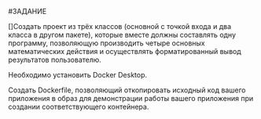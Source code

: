#ЗАДАНИЕ

<p> 
[]Cоздать проект из трёх классов (основной с точкой входа и два класса в другом пакете), 
которые вместе должны составлять одну программу, позволяющую
производить четыре основных математических действия и осуществлять форматированный
вывод результатов пользователю. <p>
<p>Необходимо установить Docker Desktop.<p>

Создать Dockerfile, позволяющий откопировать исходный код вашего приложения в образ для демонстрации работы вашего приложения при создании соответствующего контейнера.